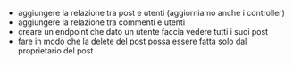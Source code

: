 - aggiungere la relazione tra post e utenti (aggiorniamo anche i controller)
- aggiungere la relazione tra commenti e utenti
- creare un endpoint che dato un utente faccia vedere tutti i suoi post
- fare in modo che la delete del post possa essere fatta solo dal proprietario del post